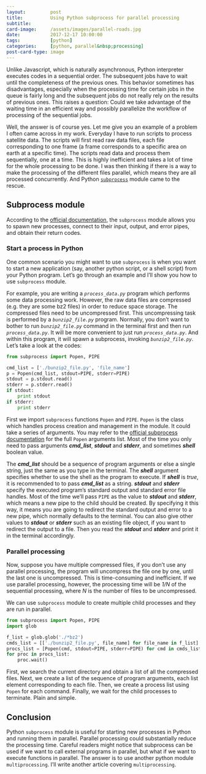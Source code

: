 ```yaml
---
layout:         post
title:          Using Python subprocess for parallel processing
subtitle:       
card-image:     /assets/images/parallel-roads.jpg
date:           2017-12-17 10:00:00
tags:           [python]
categories:     [python, parallel&nbsp;processing]
post-card-type: image
---
```


Unlike Javascript, which is naturally asynchronous, Python interpreter executes codes in a sequential order. The subsequent jobs have to wait until the completeness of the previous ones. This behavior sometimes has disadvantages, especially when the processing time for certain jobs in the queue is fairly long and the subsequent jobs do not really rely on the results of previous ones. This raises a question: Could we take advantage of the waiting time in an efficient way and possibly parallelize the workflow of processing of the sequential jobs.

Well, the answer is of course yes. Let me give you an example of a problem I often came across in my work. Everyday I have to run scripts to process satellite data. The scripts will first read raw data files, each file corresponding to one frame (a frame corresponds to a specific area on earth at a specific time). The scripts read data and process them sequentially, one at a time. This is highly inefficient and takes a lot of time for the whole processing to be done. I was then thinking if there is a way to make the processing of the different files parallel, which means they are all processed concurrently. And Python [`subprocess`](https://docs.python.org/3/library/subprocess.html) module came to the rescue.

## Subprocess module
According to the [official documentation](https://docs.python.org/3/library/subprocess.html), the `subprocess` module allows you to spawn new processes, connect to their input, output, and error pipes, and obtain their return codes.

### Start a process in Python
One common scenario you might want to use `subprocess` is when you want to start a new application (say, another python script, or a shell script) from your Python program.  Let’s go through an example and I’ll show you how to use `subprocess` module.

For example, you are writing a *`process_data.py`* program which performs some data processing work. However, the raw data files are compressed (e.g. they are some bz2 files) in order to reduce space storage.  The compressed files need to be uncompressed first. This uncompressing task is performed by a *`bunzip2_file.py`* program. Normally, you don’t want to bother to run *`bunzip2_file.py`* command in the terminal first and then run *`process_data.py`*. It will be more convenient to just run *`process_data.py`*. And within this program, it will spawn a subprocess, invoking *`bunzip2_file.py`*.  Let’s take a look at the codes:

```python
from subprocess import Popen, PIPE

cmd_list = ['./bunzip2_file.py', 'file_name']
p = Popen(cmd_list, stdout=PIPE, stderr=PIPE)
stdout = p.stdout.read()
stderr = p.stderr.read()
if stdout:
	print stdout
if stderr:
	print stderr
```

First we import `subprocess` functions `Popen` and `PIPE`. `Popen` is the class which handles process creation and management in the module. It could take a series of arguments. You may refer to the [official subprocess documentation](https://docs.python.org/3/library/subprocess.html#subprocess.Popen) for the full `Popen` arguments list. Most of the time you only need to pass arguments _**cmd_list**_, _**stdout**_ and _**stderr**_, and sometimes _**shell**_ boolean value.

The _**cmd_list**_ should be a sequence of program arguments or else a single string, just the same as you type in the terminal. The _**shell**_ argument specifies whether to use the shell as the program to execute. If _**shell**_ is _true_, it is recommended to to pass _**cmd_list**_ as a string. _**stdout**_ and _**stderr**_ specify the executed program’s standard output and standard error file handles. Most of the time we’ll pass `PIPE` as the value to _**stdout**_ and _**stderr**_, which means a new pipe to the child should be created. By specifying it this way, it means you are going to redirect the standard output and error to a new pipe, which normally defaults to the terminal. You can also give other values to _**stdout**_ or _**stderr**_ such as an existing file object, if you want to redirect the output to a file. Then you read the _**stdout**_ and _**stderr**_ and print it in the terminal accordingly.

### Parallel processing  

Now, suppose you have multiple compressed files, if you don’t use any parallel processing, the program will uncompress the file one by one, until the last one is uncompressed. This is time-consuming and inefficient. If we use parallel processing, however, the processing time will be _1/N_ of the sequential processing, where _N_ is the number of files to be uncompressed.

We can use `subprocess` module to create multiple child processes and they are run in parallel.

```python
from subprocess import Popen, PIPE
import glob

f_list = glob.glob('./*bz2')
cmds_list = [['./bunzip2_file.py', file_name] for file_name in f_list]
procs_list = [Popen(cmd, stdout=PIPE, stderr=PIPE) for cmd in cmds_list]
for proc in procs_list:
	proc.wait()
```

First, we search the current directory and obtain a list of all the compressed files. Next, we create a list of the sequence of program arguments, each list element corresponding to each file. Then, we create a process list using `Popen` for each command. Finally, we wait for the child processes to terminate. Plain and simple.

## Conclusion
Python `subprocess` module is useful for starting new processes in Python and running them in parallel. Parallel processing could substantially reduce the processing time. Careful readers might notice that subprocess can be used if we want to call external programs in parallel, but what if we want to execute functions in parallel. The answer is to use another python module `multiprocessing`. I’ll write another article covering `multiprocessing`.
